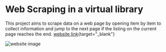 # Web Scraping in a virtual library

This project aims to scrape data on a web page by opening item by item to collect information and jump to the next page if the listing on the current page reaches the end. [website link](https://books.toscrape.com){target="_blank"}

![website image](https://toscrape.com/img/books.png)
